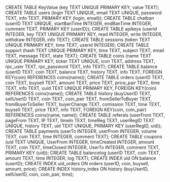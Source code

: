 CREATE TABLE KeyValue (key TEXT UNIQUE PRIMARY KEY, value TEXT);
CREATE TABLE users (login TEXT UNIQUE, email TEXT UNIQUE, password TEXT, info TEXT, PRIMARY KEY (login, email));
CREATE TABLE chatban (userID TEXT UNIQUE, startBanTime INTEGER, endBanTime INTEGER, comment TEXT, PRIMARY KEY (userID));
CREATE TABLE apikeys (userid INTEGER, key TEXT UNIQUE PRIMARY KEY, read INTEGER, write INTEGER, withdraw INTEGER, info TEXT);
CREATE TABLE sessions (token TEXT UNIQUE PRIMARY KEY, time TEXT, userid INTEGER);
CREATE TABLE support (hash TEXT UNIQUE PRIMARY KEY, time TEXT, subject TEXT, email TEXT, message TEXT, state TEXT);
CREATE TABLE coins (name TEXT UNIQUE PRIMARY KEY, ticker TEXT UNIQUE, icon TEXT, address TEXT, rpc_user TEXT, rpc_password TEXT, info TEXT);
CREATE TABLE balance (userID TEXT, coin TEXT, balance TEXT, history TEXT, info TEXT, FOREIGN KEY(coin) REFERENCES coins(name));
CREATE TABLE orders (userID TEXT, coin TEXT, buysell TEXT, amount TEXT, price TEXT, price_pair TEXT, time TEXT, info TEXT, uuid TEXT UNIQUE PRIMARY KEY, FOREIGN KEY(coin) REFERENCES coins(name));
CREATE TABLE history (buyUserID TEXT, sellUserID TEXT, coin TEXT, coin_pair TEXT, fromSellerToBuyer TEXT, fromBuyerToSeller TEXT, buyerChange TEXT, comission TEXT, time TEXT, buysell TEXT, price TEXT, info TEXT, FOREIGN KEY(coin, coin_pair) REFERENCES coins(name, name));
CREATE TABLE referals (userFrom TEXT, pageFrom TEXT, IP TEXT, timeIn TEXT, timeReg TEXT, userRegID TEXT UNIQUE, history TEXT, uid TEXT UNIQUE, PRIMARY KEY (userRegID, uid));
CREATE TABLE payments (userTo INTEGER, userFrom INTEGER, volume TEXT, coin TEXT, time INTEGER, comment TEXT);
CREATE TABLE coupons (uid TEXT UNIQUE, UserFrom INTEGER, timeCreated INTEGER, amount TEXT, coin TEXT, timeClosed INTEGER, UserTo INTEGER, comment TEXT, PRIMARY KEY (uid));
CREATE TABLE balancelog (userID TEXT, coin TEXT, amount TEXT, time INTEGER, log TEXT);
CREATE INDEX uid ON balance (userID);
CREATE INDEX uid_orders ON orders (userID, coin, buysell, amount, price);
CREATE INDEX history_index ON history (buyUserID, sellUserID, coin, coin_pair, time);

